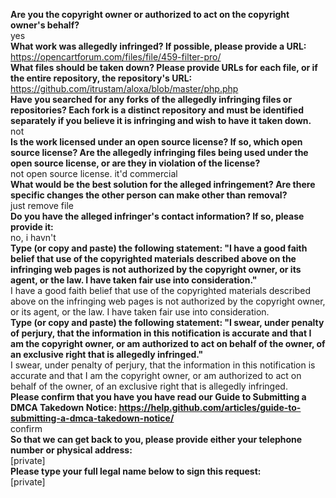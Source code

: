 **Are you the copyright owner or authorized to act on the copyright owner's behalf?**  
yes  
**What work was allegedly infringed? If possible, please provide a URL:**  
https://opencartforum.com/files/file/459-filter-pro/  
**What files should be taken down? Please provide URLs for each file, or if the entire repository, the repository's URL:**  
https://github.com/itrustam/aloxa/blob/master/php.php  
**Have you searched for any forks of the allegedly infringing files or repositories? Each fork is a distinct repository and must be identified separately if you believe it is infringing and wish to have it taken down.**  
not  
**Is the work licensed under an open source license? If so, which open source license? Are the allegedly infringing files being used under the open source license, or are they in violation of the license?**  
not open source license. it'd commercial  
**What would be the best solution for the alleged infringement? Are there specific changes the other person can make other than removal?**  
just remove file  
**Do you have the alleged infringer's contact information? If so, please provide it:**  
no, i havn't  
**Type (or copy and paste) the following statement: "I have a good faith belief that use of the copyrighted materials described above on the infringing web pages is not authorized by the copyright owner, or its agent, or the law. I have taken fair use into consideration."**  
I have a good faith belief that use of the copyrighted materials described above on the infringing web pages is not authorized by the copyright owner, or its agent, or the law. I have taken fair use into consideration.  
**Type (or copy and paste) the following statement: "I swear, under penalty of perjury, that the information in this notification is accurate and that I am the copyright owner, or am authorized to act on behalf of the owner, of an exclusive right that is allegedly infringed."**  
I swear, under penalty of perjury, that the information in this notification is accurate and that I am the copyright owner, or am authorized to act on behalf of the owner, of an exclusive right that is allegedly infringed.  
**Please confirm that you have you have read our Guide to Submitting a DMCA Takedown Notice: https://help.github.com/articles/guide-to-submitting-a-dmca-takedown-notice/**  
confirm  
**So that we can get back to you, please provide either your telephone number or physical address:**  
[private]  
**Please type your full legal name below to sign this request:**  
[private]

